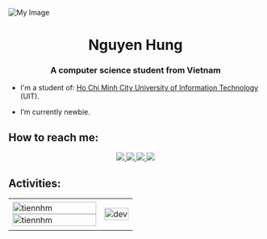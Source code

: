 ![My Image](https://i.pinimg.com/originals/69/2b/bd/692bbd3d5b2ef4480a01749a73346104.png)
<h1 align="center">Nguyen Hung</h1>
<p align="center">
  <h3 align="center">A computer science student from Vietnam </h3>
</p>


- I'm a student of: [Ho Chi Minh City University of Information Technology](https://www.uit.edu.vn/) (UIT).

- I’m currently newbie.

</p>

## How to reach me:

<p align="center">
  </a>
  <a href="https://www.facebook.com/hung.deptraisiucapvippro.5/" alt="Facebook">
    <img src="https://img.icons8.com/fluent/48/000000/facebook-new.png" target="_blank" />
  </a> 
  <a href="https://github.com/LenguyenhungCS" alt="Github">
    <img src="https://img.icons8.com/fluent/48/000000/github.png"/>
  </a> 
  <a href="https://www.youtube.com/channel/UCjrdWwHicje1sDIXDb7W8tQ" alt="Youtube channel" target="_blank" >
    <img src="https://img.icons8.com/fluent/48/000000/youtube-play.png"/>
  </a>
  <a href="mailto:hunghv.ca@gmail.com" alt="Email">
    <img src="https://img.icons8.com/fluent/48/000000/mailing.png"/>
  </a>
</p>

## Activities:

<table style="width:100%;">
  <tr>
    <td>
      <img src="https://github-readme-stats.vercel.app/api/top-langs/?username=lenguyenhungcs&bg_color=FFFFFF00&text_color=179fa3&layout=compact&hide=CSS&langs_count=10&custom_title=Top%20ngôn%20ngữ%20được%20dùng" alt="tiennhm" width="100%"/>
      <img src="https://github-readme-stats.vercel.app/api?username=lenguyenhungcs&bg_color=FFFFFF00&text_color=179fa3&show_icons=true&count_private=true&include_all_commits=true&custom_title=Hoạt%20động%20trên%20Github" alt="tiennhm" width="100%"/>
    </td>
    <td>
      <p align="center"> 
        <img src="https://giffiles.alphacoders.com/790/79041.gif" alt="dev" width="100%"/>
      </p>
    </td>
  </tr>
</table>
